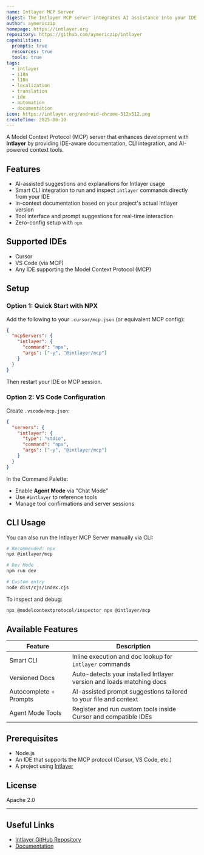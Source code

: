 ```yaml
---
name: Intlayer MCP Server
digest: The Intlayer MCP server integrates AI assistance into your IDE for a smarter, context-aware development experience with Intlayer. It provides command-line access, in-project documentation, and intuitive AI help.
author: aymericzip
homepage: https://intlayer.org
repository: https://github.com/aymericzip/intlayer
capabilities:
  prompts: true
  resources: true
  tools: true
tags:
  - intlayer
  - i18n
  - l10n
  - localization
  - translation
  - ide
  - automation
  - documentation
icon: https://intlayer.org/android-chrome-512x512.png
createTime: 2025-06-10
---
```


A Model Context Protocol (MCP) server that enhances development with **Intlayer** by providing IDE-aware documentation, CLI integration, and AI-powered context tools.

## Features

- AI-assisted suggestions and explanations for Intlayer usage
- Smart CLI integration to run and inspect `intlayer` commands directly from your IDE
- In-context documentation based on your project's actual Intlayer version
- Tool interface and prompt suggestions for real-time interaction
- Zero-config setup with `npx`

## Supported IDEs

- Cursor
- VS Code (via MCP)
- Any IDE supporting the Model Context Protocol (MCP)

## Setup

### Option 1: Quick Start with NPX

Add the following to your `.cursor/mcp.json` (or equivalent MCP config):

```json
{
  "mcpServers": {
    "intlayer": {
      "command": "npx",
      "args": ["-y", "@intlayer/mcp"]
    }
  }
}
```

Then restart your IDE or MCP session.

### Option 2: VS Code Configuration

Create `.vscode/mcp.json`:

```json
{
  "servers": {
    "intlayer": {
      "type": "stdio",
      "command": "npx",
      "args": ["-y", "@intlayer/mcp"]
    }
  }
}
```

In the Command Palette:

- Enable **Agent Mode** via "Chat Mode"
- Use `#intlayer` to reference tools
- Manage tool confirmations and server sessions

## CLI Usage

You can also run the Intlayer MCP Server manually via CLI:

```bash
# Recommended: npx
npx @intlayer/mcp

# Dev Mode
npm run dev

# Custom entry
node dist/cjs/index.cjs
```

To inspect and debug:

```bash
npx @modelcontextprotocol/inspector npx @intlayer/mcp
```

## Available Features

| Feature                | Description                                                          |
| ---------------------- | -------------------------------------------------------------------- |
| Smart CLI              | Inline execution and doc lookup for `intlayer` commands              |
| Versioned Docs         | Auto-detects your installed Intlayer version and loads matching docs |
| Autocomplete + Prompts | AI-assisted prompt suggestions tailored to your file and context     |
| Agent Mode Tools       | Register and run custom tools inside Cursor and compatible IDEs      |

## Prerequisites

- Node.js
- An IDE that supports the MCP protocol (Cursor, VS Code, etc.)
- A project using [Intlayer](https://github.com/aymericzip/intlayer)

## License

Apache 2.0

---

## Useful Links

- [Intlayer GitHub Repository](https://github.com/aymericzip/intlayer)
- [Documentation](https://intlayer.org/doc/mcp-server)
